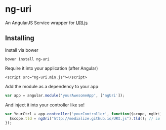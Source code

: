ng-uri
=======

An AngularJS Service wrapper for [URI.js](http://medialize.github.io/URI.js/)


## Installing
Install via bower

```bower install ng-uri```

Require it into your application (after Angular)

```<script src="ng-uri.min.js"></script>```

Add the module as a dependency to your app

```js
var app = angular.module('yourAwesomeApp', ['ngUri']);
```

And inject it into your controller like so!

```js
var YourCtrl = app.controller('yourController', function($scope, ngUri) {
  $scope.tld = ngUri("http://medialize.github.io/URI.js").tld(); // io
});
```
